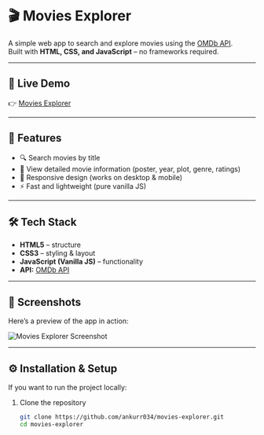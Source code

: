 # 🎬 Movies Explorer

A simple web app to search and explore movies using the [OMDb API](https://www.omdbapi.com/).  
Built with **HTML, CSS, and JavaScript** – no frameworks required.

---

## 🔗 Live Demo

👉 [Movies Explorer](https://ankurr034.github.io/movies-explorer/)

---

## 🚀 Features

- 🔍 Search movies by title  
- 🎥 View detailed movie information (poster, year, plot, genre, ratings)  
- 📱 Responsive design (works on desktop & mobile)  
- ⚡ Fast and lightweight (pure vanilla JS)

---

## 🛠️ Tech Stack

- **HTML5** – structure  
- **CSS3** – styling & layout  
- **JavaScript (Vanilla JS)** – functionality  
- **API:** [OMDb API](https://www.omdbapi.com/)

---

## 📸 Screenshots

Here’s a preview of the app in action:

![Movies Explorer Screenshot](./screenshots/Screenshot-2025-09-19-231907.png)

---

## ⚙️ Installation & Setup

If you want to run the project locally:

1. Clone the repository  
   ```bash
   git clone https://github.com/ankurr034/movies-explorer.git
   cd movies-explorer
